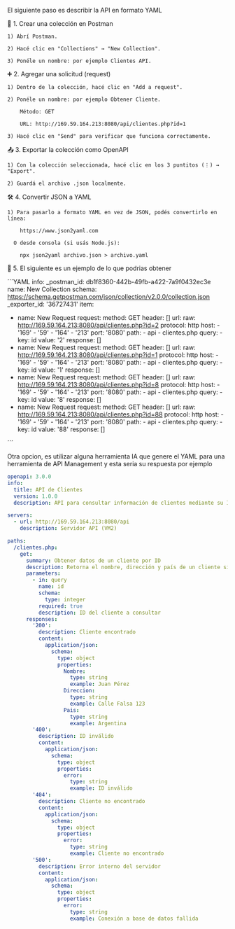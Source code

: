 
El siguiente paso es describir la API en formato YAML



🧪 1. Crear una colección en Postman
    
    1) Abrí Postman.

    2) Hacé clic en "Collections" → "New Collection".

    3) Ponéle un nombre: por ejemplo Clientes API.

➕ 2. Agregar una solicitud (request)
    
    1) Dentro de la colección, hacé clic en "Add a request".

    2) Ponéle un nombre: por ejemplo Obtener Cliente.

        Método: GET

        URL: http://169.59.164.213:8080/api/clientes.php?id=1

    3) Hacé clic en "Send" para verificar que funciona correctamente.

📤 3. Exportar la colección como OpenAPI

    1) Con la colección seleccionada, hacé clic en los 3 puntitos (⋮) → "Export".

    2) Guardá el archivo .json localmente.

🛠️ 4. Convertir JSON a YAML

    1) Para pasarlo a formato YAML en vez de JSON, podés convertirlo en línea:

        https://www.json2yaml.com

      O desde consola (si usás Node.js):

        npx json2yaml archivo.json > archivo.yaml

🧪 5. El siguiente es un ejemplo de lo que podrias obtener

´´´YAML
info:
  _postman_id: db1f8360-442b-49fb-a422-7a9f0432ec3e
  name: New Collection
  schema: https://schema.getpostman.com/json/collection/v2.0.0/collection.json
  _exporter_id: '36727431'
item:
  - name: New Request
    request:
      method: GET
      header: []
      url:
        raw: http://169.59.164.213:8080/api/clientes.php?id=2
        protocol: http
        host:
          - '169'
          - '59'
          - '164'
          - '213'
        port: '8080'
        path:
          - api
          - clientes.php
        query:
          - key: id
            value: '2'
    response: []
  - name: New Request
    request:
      method: GET
      header: []
      url:
        raw: http://169.59.164.213:8080/api/clientes.php?id=1
        protocol: http
        host:
          - '169'
          - '59'
          - '164'
          - '213'
        port: '8080'
        path:
          - api
          - clientes.php
        query:
          - key: id
            value: '1'
    response: []
  - name: New Request
    request:
      method: GET
      header: []
      url:
        raw: http://169.59.164.213:8080/api/clientes.php?id=8
        protocol: http
        host:
          - '169'
          - '59'
          - '164'
          - '213'
        port: '8080'
        path:
          - api
          - clientes.php
        query:
          - key: id
            value: '8'
    response: []
  - name: New Request
    request:
      method: GET
      header: []
      url:
        raw: http://169.59.164.213:8080/api/clientes.php?id=88
        protocol: http
        host:
          - '169'
          - '59'
          - '164'
          - '213'
        port: '8080'
        path:
          - api
          - clientes.php
        query:
          - key: id
            value: '88'
    response: []

´´´


Otra opcion, es utilizar alguna herramienta IA que genere el YAML para una herramienta de API Management y esta seria su respuesta por ejemplo


```yaml
openapi: 3.0.0
info:
  title: API de Clientes
  version: 1.0.0
  description: API para consultar información de clientes mediante su ID

servers:
  - url: http://169.59.164.213:8080/api
    description: Servidor API (VM2)

paths:
  /clientes.php:
    get:
      summary: Obtener datos de un cliente por ID
      description: Retorna el nombre, dirección y país de un cliente si existe
      parameters:
        - in: query
          name: id
          schema:
            type: integer
          required: true
          description: ID del cliente a consultar
      responses:
        '200':
          description: Cliente encontrado
          content:
            application/json:
              schema:
                type: object
                properties:
                  Nombre:
                    type: string
                    example: Juan Pérez
                  Direccion:
                    type: string
                    example: Calle Falsa 123
                  Pais:
                    type: string
                    example: Argentina
        '400':
          description: ID inválido
          content:
            application/json:
              schema:
                type: object
                properties:
                  error:
                    type: string
                    example: ID inválido
        '404':
          description: Cliente no encontrado
          content:
            application/json:
              schema:
                type: object
                properties:
                  error:
                    type: string
                    example: Cliente no encontrado
        '500':
          description: Error interno del servidor
          content:
            application/json:
              schema:
                type: object
                properties:
                  error:
                    type: string
                    example: Conexión a base de datos fallida
```
